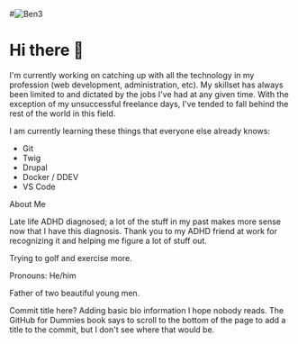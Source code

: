 #![Ben3](https://github.com/user-attachments/assets/74b3f035-1bc3-4130-a9a5-e8c7e8cb9677)
# Hi there 👋

I'm currently working on catching up with all the technology in my profession (web development, administration, etc). My skillset has always been limited to and dictated by the jobs I've had at any given time. With the exception of my unsuccessful freelance days, I've tended to fall behind the rest of the world in this field.

I am currently learning these things that everyone else already knows:

 - Git
 - Twig
 - Drupal
 - Docker / DDEV
 - VS Code


About Me

Late life ADHD diagnosed; a lot of the stuff in my past makes more sense now that I have this diagnosis. Thank you to my ADHD friend at work for recognizing it and helping me figure a lot of stuff out.

Trying to golf and exercise more.

Pronouns: He/him

Father of two beautiful young men.


<!--
**kstatham68/kstatham68** is a ✨ _special_ ✨ repository because its `README.md` (this file) appears on your GitHub profile.

Here are some ideas to get you started:

- 🔭 I’m currently working on ...
- 🌱 I’m currently learning ...
- 👯 I’m looking to collaborate on ...
- 🤔 I’m looking for help with ...
- 💬 Ask me about ...
- 📫 How to reach me: ...
- 😄 Pronouns: ...
- ⚡ Fun fact: ...
-->

Commit title here? Adding basic bio information I hope nobody reads.
The GitHub for Dummies book says to scroll to the bottom of the page to add a title to the commit, but I don't see where that would be.
